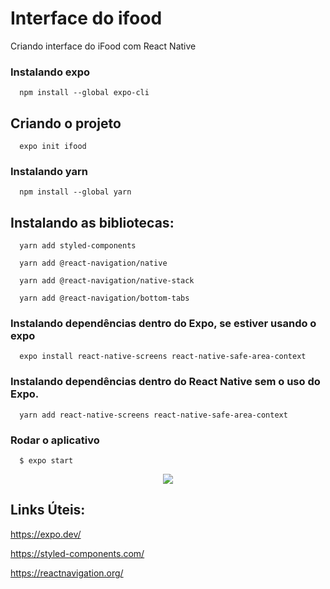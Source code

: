 # Interface do ifood
Criando interface do iFood com React Native

### Instalando expo
```
  npm install --global expo-cli
```
## Criando o projeto
```
  expo init ifood
````
### Instalando yarn
```
  npm install --global yarn
```
## Instalando as bibliotecas:
```
  yarn add styled-components

  yarn add @react-navigation/native

  yarn add @react-navigation/native-stack

  yarn add @react-navigation/bottom-tabs
````
### Instalando dependências dentro do Expo, se estiver usando o expo 
```
  expo install react-native-screens react-native-safe-area-context
```
### Instalando dependências dentro do React Native sem o uso do Expo. 
```
  yarn add react-native-screens react-native-safe-area-context
```
### Rodar o aplicativo
```
  $ expo start
```
<p align="center">
  <img src=".github/expoStart.png">
</p>

## Links Úteis:

https://expo.dev/

https://styled-components.com/

https://reactnavigation.org/


